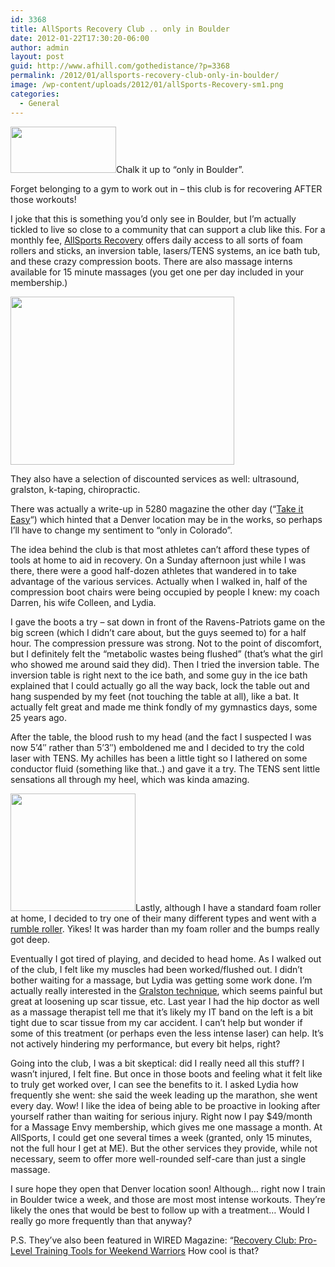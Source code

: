 ```yaml
---
id: 3368
title: AllSports Recovery Club .. only in Boulder
date: 2012-01-22T17:30:20-06:00
author: admin
layout: post
guid: http://www.afhill.com/gothedistance/?p=3368
permalink: /2012/01/allsports-recovery-club-only-in-boulder/
image: /wp-content/uploads/2012/01/allSports-Recovery-sm1.png
categories:
  - General
---
```

[<img src="http://www.afhill.com/gothedistance/wp-content/uploads/2012/01/allSports-Recovery-sm.png" alt="" title="allSports Recovery-sm" width="169" height="74" class="alignright size-full wp-image-3372" />](http://www.afhill.com/gothedistance/wp-content/uploads/2012/01/allSports-Recovery-sm.png)Chalk it up to &#8220;only in Boulder&#8221;. 

Forget belonging to a gym to work out in &#8211; this club is for recovering AFTER those workouts!

I joke that this is something you&#8217;d only see in Boulder, but I&#8217;m actually tickled to live so close to a community that can support a club like this. For a monthly fee, [AllSports Recovery](http://allsportsrecovery.com/) offers daily access to all sorts of foam rollers and sticks, an inversion table, lasers/TENS systems, an ice bath tub, and these crazy compression boots. There are also massage interns available for 15 minute massages (you get one per day included in your membership.) 

[<img src="http://www.afhill.com/gothedistance/wp-content/uploads/2012/01/skitched-20120122-165302.png" alt="" title="normatec compression boots" width="358" height="269" class="alignnone size-full wp-image-3369" />](http://www.afhill.com/gothedistance/wp-content/uploads/2012/01/skitched-20120122-165302.png)

They also have a selection of discounted services as well: ultrasound, gralston, k-taping, chiropractic. 

There was actually a write-up in 5280 magazine the other day (&#8220;[Take it Easy](http://www.5280.com/magazine/2012/01/take-it-easy)&#8220;) which hinted that a Denver location may be in the works, so perhaps I&#8217;ll have to change my sentiment to &#8220;only in Colorado&#8221;.

The idea behind the club is that most athletes can&#8217;t afford these types of tools at home to aid in recovery. On a Sunday afternoon just while I was there, there were a good half-dozen athletes that wandered in to take advantage of the various services. Actually when I walked in, half of the compression boot chairs were being occupied by people I knew: my coach Darren, his wife Colleen, and Lydia. 

I gave the boots a try &#8211; sat down in front of the Ravens-Patriots game on the big screen (which I didn&#8217;t care about, but the guys seemed to) for a half hour. The compression pressure was strong. Not to the point of discomfort, but I definitely felt the &#8220;metabolic wastes being flushed&#8221; (that&#8217;s what the girl who showed me around said they did). Then I tried the inversion table. The inversion table is right next to the ice bath, and some guy in the ice bath explained that I could actually go all the way back, lock the table out and hang suspended by my feet (not touching the table at all), like a bat. It actually felt great and made me think fondly of my gymnastics days, some 25 years ago. 

After the table, the blood rush to my head (and the fact I suspected I was now 5&#8217;4&#8243; rather than 5&#8217;3&#8243;) emboldened me and I decided to try the cold laser with TENS. My achilles has been a little tight so I lathered on some conductor fluid (something like that..) and gave it a try. The TENS sent little sensations all through my heel, which was kinda amazing. 

[<img src="http://www.afhill.com/gothedistance/wp-content/uploads/2012/01/rumbleroller.png" alt="" title="rumbleroller" width="200" height="188" class="alignleft size-full wp-image-3370" />](http://www.afhill.com/gothedistance/wp-content/uploads/2012/01/rumbleroller.png)Lastly, although I have a standard foam roller at home, I decided to try one of their many different types and went with a [rumble roller](http://www.rumbleroller.com/index.html). Yikes! It was harder than my foam roller and the bumps really got deep. 

Eventually I got tired of playing, and decided to head home. As I walked out of the club, I felt like my muscles had been worked/flushed out. I didn&#8217;t bother waiting for a massage, but Lydia was getting some work done. I&#8217;m actually really interested in the [Gralston technique](http://www.grastontechnique.com/), which seems painful but great at loosening up scar tissue, etc. Last year I had the hip doctor as well as a massage therapist tell me that it&#8217;s likely my IT band on the left is a bit tight due to scar tissue from my car accident. I can&#8217;t help but wonder if some of this treatment (or perhaps even the less intense laser) can help. It&#8217;s not actively hindering my performance, but every bit helps, right?

Going into the club, I was a bit skeptical: did I really need all this stuff? I wasn&#8217;t injured, I felt fine. But once in those boots and feeling what it felt like to truly get worked over, I can see the benefits to it. I asked Lydia how frequently she went: she said the week leading up the marathon, she went every day. Wow! I like the idea of being able to be proactive in looking after yourself rather than waiting for serious injury. Right now I pay $49/month for a Massage Envy membership, which gives me one massage a month. At AllSports, I could get one several times a week (granted, only 15 minutes, not the full hour I get at ME). But the other services they provide, while not necessary, seem to offer more well-rounded self-care than just a single massage. 

I sure hope they open that Denver location soon! Although&#8230; right now I train in Boulder twice a week, and those are most most intense workouts. They&#8217;re likely the ones that would be best to follow up with a treatment&#8230; Would I really go more frequently than that anyway?

P.S. They&#8217;ve also been featured in WIRED Magazine: &#8220;[Recovery Club: Pro-Level Training Tools for Weekend Warriors](http://www.wired.com/playbook/2011/09/pro-level-training-for-weekend-warriors/#more-7592) How cool is that?